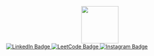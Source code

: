<div id="header" align="center">
  <img src="[https://media.giphy.com/media/M9gbBd9nbDrOTu1Mqx/giphy.gif](https://media.giphy.com/media/RbDKaczqWovIugyJmW/giphy.gif)https://media.giphy.com/media/RbDKaczqWovIugyJmW/giphy.gif" width="100"/>
</div>


<div id="badges">
  <a href="https://www.linkedin.com/in/rafael-agashirinov-973116253/">
  <img src="https://img.shields.io/badge/LinkedIn-blue?style=for-the-badge&logo=linkedin&logoColor=white" alt="LinkedIn Badge"/>
  </a>

  <a href="https://leetcode.com/RafaelBlackwood/">
  <img src="https://img.shields.io/badge/LeetCode-000000?style=for-the-badge&logo=LeetCode&logoColor=#d16c06" alt="LeetCode Badge"/>
   </a>
  
   <a href="https://www.instagram.com/rafael_blackwood/">
  <img src="https://img.shields.io/badge/Instagram-%23E4405F.svg?style=for-the-badge&logo=Instagram&logoColor=white" alt="Instagram Badge"/>
   </a>

</div>

<img src="https://komarev.com/ghpvc/?username=RafaelBlackwood&style=flat-square&color=blue" alt=""/>
